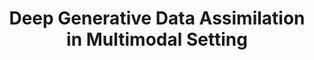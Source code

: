 ---
title: "Deep Generative Data Assimilation in Multimodal Setting"
collection: publications
category: manuscripts
permalink: /publication/slams
venue: IEEE/CVR Conference on Computer Vision and Pattern Recognition (CVPR) Workshops
award: Best Student Paper Award @ CVPR EarthVision Workshop 2024
authors: '<b>Juan Nathaniel*</b>, Yongquan Qu*, Shuolin Li, Pierre Gentine'
paper: 'https://arxiv.org/abs/2404.06665'
code: 'https://github.com/yongquan-qu/SLAMS'
blog:
slide:
talk:
---